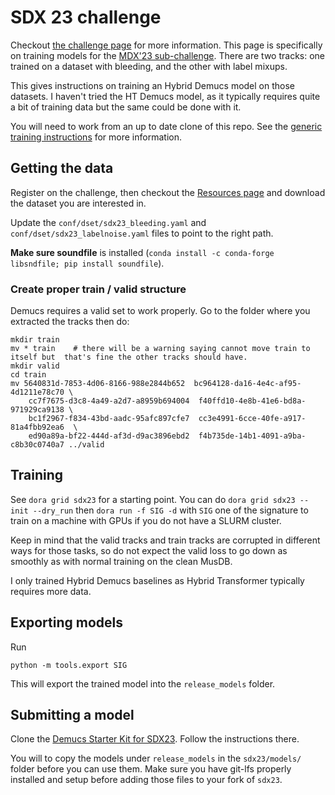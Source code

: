 # SDX 23 challenge

Checkout [the challenge page](https://www.aicrowd.com/challenges/sound-demixing-challenge-2023)
for more information. This page is specifically on training models for the [MDX'23 sub-challenge](https://www.aicrowd.com/challenges/sound-demixing-challenge-2023/problems/music-demixing-track-mdx-23).
There are two tracks: one trained on a dataset with bleeding, and the other with label mixups.

This gives instructions on training an Hybrid Demucs model on those datasets.
I haven't tried the HT Demucs model, as it typically requires quite a bit of training data but the same could be done with it.

You will need to work from an up to date clone of this repo. See the [generic training instructions](training.md) for more information.

## Getting the data

Register on the challenge, then checkout the [Resources page](https://www.aicrowd.com/challenges/sound-demixing-challenge-2023/problems/music-demixing-track-mdx-23/dataset_files) and download the dataset you are
interested in.

Update the `conf/dset/sdx23_bleeding.yaml` and `conf/dset/sdx23_labelnoise.yaml` files to point to the right path.

**Make sure soundfile** is installed (`conda install -c conda-forge libsndfile; pip install soundfile`).

### Create proper train / valid structure

Demucs requires a valid set to work properly. Go to the folder where you extracted the tracks then do:

```shell
mkdir train
mv * train    # there will be a warning saying cannot move train to itself but  that's fine the other tracks should have.
mkdir valid
cd train
mv 5640831d-7853-4d06-8166-988e2844b652  bc964128-da16-4e4c-af95-4d1211e78c70 \
	cc7f7675-d3c8-4a49-a2d7-a8959b694004  f40ffd10-4e8b-41e6-bd8a-971929ca9138 \
	bc1f2967-f834-43bd-aadc-95afc897cfe7  cc3e4991-6cce-40fe-a917-81a4fbb92ea6  \
	ed90a89a-bf22-444d-af3d-d9ac3896ebd2  f4b735de-14b1-4091-a9ba-c8b30c0740a7 ../valid
```

## Training

See `dora grid sdx23` for a starting point. You can do `dora grid sdx23 --init --dry_run` then `dora run -f SIG -d` with `SIG` one of the signature
to train on a machine with GPUs if you do not have a SLURM cluster.

Keep in mind that the valid tracks and train tracks are corrupted in different ways for those tasks, so do not expect
the valid loss to go down as smoothly as with normal training on the clean MusDB.

I only trained Hybrid Demucs baselines as Hybrid Transformer typically requires more data.


## Exporting models

Run
```
python -m tools.export SIG
```

This will export the trained model into the `release_models` folder.

## Submitting a model

Clone the [Demucs Starter Kit for SDX23](https://github.com/adefossez/sdx23). Follow the instructions there.

You will to copy the models under `release_models` in the `sdx23/models/` folder before you can use them.
Make sure you have git-lfs properly installed and setup before adding those files to your fork of `sdx23`.
